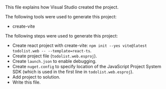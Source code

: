 This file explains how Visual Studio created the project.

The following tools were used to generate this project:
- create-vite

The following steps were used to generate this project:
- Create react project with create-vite: `npm init --yes vite@latest todolist.web -- --template=react-ts`.
- Create project file (`todolist.web.esproj`).
- Create `launch.json` to enable debugging.
- Create `nuget.config` to specify location of the JavaScript Project System SDK (which is used in the first line in `todolist.web.esproj`).
- Add project to solution.
- Write this file.
